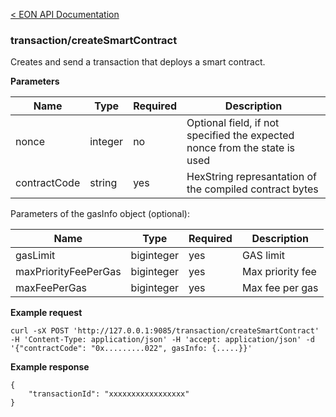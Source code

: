 [&lt; EON API Documentation](/doc/api/index.md) 
### transaction/createSmartContract

Creates and send a transaction that deploys a smart contract.

**Parameters**

| Name     | Type    | Required    | Description    |
| -------- | ------- | -------     | -------        | 
| nonce  | integer  | no          | Optional field, if not specified the expected nonce from the state is used  |
| contractCode  | string  | yes         | HexString represantation of the compiled contract bytes  |

Parameters of the gasInfo object (optional):

| Name     | Type    | Required    | Description    |
| -------- | ------- | -------     | -------        | 
| gasLimit  | biginteger  | yes         | GAS limit |
| maxPriorityFeePerGas  | biginteger  | yes         | Max priority fee|
| maxFeePerGas  | biginteger  | yes         | Max fee per gas |

**Example request**

    curl -sX POST 'http://127.0.0.1:9085/transaction/createSmartContract' -H 'Content-Type: application/json' -H 'accept: application/json' -d '{"contractCode": "0x.........022", gasInfo: {.....}}'


**Example response**

    {
        "transactionId": "xxxxxxxxxxxxxxxxx"
    }